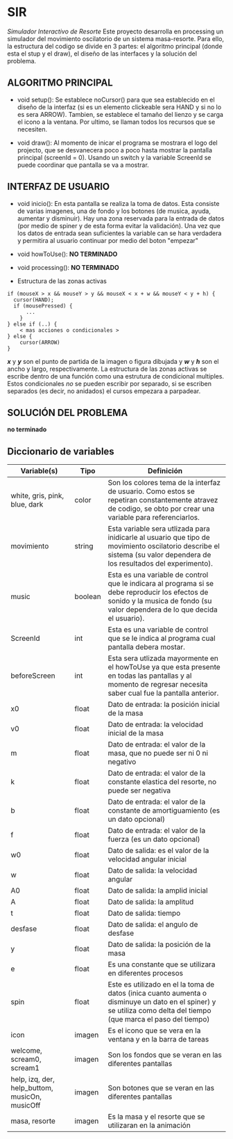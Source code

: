 # SIR
_Simulador Interactivo de Resorte_ Este proyecto desarrolla en processing un simulador del movimiento oscilatorio de un sistema masa-resorte. Para ello, la estructura del codigo se divide en 3 partes: el algoritmo principal (donde esta el stup y el draw), el diseño de las interfaces y la solución del problema. 

## ALGORITMO PRINCIPAL

* void setup(): Se establece noCursor() para que sea establecido en el diseño de la interfaz (si es un elemento clickeable sera HAND y si no lo es sera ARROW). Tambien, se establece el tamaño del lienzo y se carga el icono a la ventana. Por ultimo, se llaman todos los recursos que se necesiten.

* void draw(): Al momento de inicar el programa se mostrara el logo del projecto, que se desvanecera poco a poco hasta mostrar la pantalla principal (screenId = 0). Usando un switch y la variable ScreenId se puede coordinar que pantalla se va a mostrar.  

## INTERFAZ DE USUARIO

* void inicio(): En esta pantalla se realiza la toma de datos. Esta consiste de varias imagenes, una de fondo y los botones (de musica, ayuda, aumentar y disminuir). Hay una zona reservada para la entrada de datos (por medio de spiner y de esta forma evitar la validación). Una vez que los datos de entrada sean suficientes la variable can se hara verdadera y permitira al usuario continuar por medio del boton "empezar"

* void howToUse(): **NO TERMINADO**

* void processing(): **NO TERMINADO**

* Estructura de las zonas activas 
```
if (mouseX > x && mouseY > y && mouseX < x + w && mouseY < y + h) {
  cursor(HAND);
  if (mousePressed) {
      ...
    }
} else if (..) {
    < mas acciones o condicionales >
} else {
    cursor(ARROW)
}
```
**_x_** y **_y_** son el punto de partida de la imagen o figura dibujada y **_w_** y **_h_** son el ancho y largo, respectivamente. La estructura de las zonas activas se escribe dentro de una función como una estrutura de condicional multiples. Estos condicionales *no* se pueden escribir por separado, si se escriben separados (es decir, no anidados) el cursos empezara a parpadear. 

## SOLUCIÓN DEL PROBLEMA
**no terminado**

## Diccionario de variables 
Variable(s) | Tipo | Definición
------------ | ------------- | -------------
white, gris, pink, blue, dark | color | Son los colores tema de la interfaz de usuario. Como estos se repetiran constantemente atravez de codigo, se obto por crear una variable para referenciarlos.
movimiento | string | Esta variable sera utlizada para inidicarle al usuario que tipo de movimiento oscilatorio describe el sistema (su valor dependera de los resultados del experimento).
music | boolean | Esta es una variable de control que le indicara al programa si se debe reproducir los efectos de sonido y la musica de fondo (su valor dependera de lo que decida el usuario).
ScreenId | int | Esta es una variable de control que se le indica al programa cual pantalla debera mostar.
beforeScreen | int | Esta sera utlizada mayormente en el howToUse ya que esta presente en todas las pantallas y al momento de regresar necesita saber cual fue la pantalla anterior.
x0 | float | Dato de entrada: la posición inicial de la masa
v0 | float | Dato de entrada: la velocidad inicial de la masa
m | float |  Dato de entrada: el valor de la masa, que no puede ser ni 0 ni negativo
k | float |  Dato de entrada: el valor de la constante elastica del resorte, no puede ser negativa
b | float |  Dato de entrada: el valor de la constante de amortiguamiento (es un dato opcional)
f | float |  Dato de entrada: el valor de la fuerza (es un dato opcional)
w0 | float | Dato de salida: es el valor de la velocidad angular inicial
w | float | Dato de salida: la velocidad angular 
A0 | float | Dato de salida: la amplid inicial 
A | float | Dato de salida: la amplitud 
t | float | Dato de salida: tiempo
desfase | float | Dato de salida: el angulo de desfase 
y | float | Dato de salida: la posición de la masa
e | float | Es una constante que se utilizara en diferentes procesos
spin | float | Este es utilizado en el la toma de datos (inica cuanto aumenta o disminuye un dato en el spiner) y se utiliza como delta del tiempo (que marca el paso del tiempo)
icon | imagen | Es el icono que se vera en la ventana y en la barra de tareas
welcome, scream0, scream1 | imagen | Son los fondos que se veran en las diferentes pantallas
help, izq, der, help_buttom, musicOn, musicOff | imagen | Son botones que se veran en las diferentes pantallas
masa, resorte | imagen | Es la masa y el resorte que se utilizaran en la animación
 



